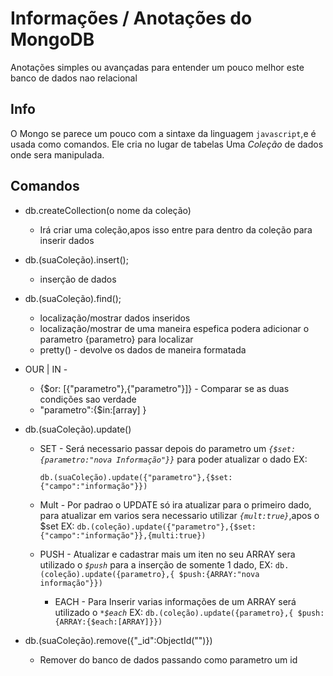 # Informações / Anotações do MongoDB
Anotações simples ou avançadas para entender um pouco melhor este banco de dados nao relacional
## Info
O Mongo se parece um pouco com a sintaxe da linguagem `javascript`,e é usada
como comandos.
Ele cria no lugar de tabelas Uma *Coleção* de dados onde sera manipulada.

## Comandos
* db.createCollection(o nome da coleção)
    * Irá criar uma coleção,apos isso entre para dentro da coleção para inserir dados

* db.(suaColeção).insert();
    * inserção de dados

* db.(suaColeção).find();
    * localização/mostrar dados inseridos
    * localização/mostrar de uma maneira espefica podera adicionar o parametro {parametro} para localizar
    *   pretty() - devolve os dados de maneira formatada

* OUR | IN - 
    * {$or:  [{"parametro"},{"parametro"}]} - Comparar se as duas condições sao verdade
    * "parametro":{$in:[array] } 

* db.(suaColeção).update()

    * SET  - Será necessario passar depois do parametro um *`{$set:{parametro:"nova Informação"}}`* para poder atualizar o dado EX:
       
       `db.(suaColeção).update({"parametro"},{$set:{"campo":"informação"}})`
    
    * Mult - Por padrao o UPDATE só ira atualizar para o primeiro dado, para atualizar em varios sera necessario utilizar *`{mult:true}`*,apos o $set EX:
        `db.(coleção).update({"parametro"},{$set:{"campo":"informação"}},{multi:true})`

    * PUSH - Atualizar e cadastrar mais um iten no seu ARRAY sera utilizado o *`$push`* para a inserção de somente 1 dado, EX:
        `db.(coleção).update({parametro},{ $push:{ARRAY:"nova informação"}})` 
        * EACH  - Para Inserir varias informações de um ARRAY será utilizado o *`*$each`* EX:
        `db.(coleção).update({parametro},{ $push:{ARRAY:{$each:[ARRAY]}})` 

* db.(suaColeção).remove({"_id":ObjectId("")})
    * Remover do banco de dados passando como parametro um id
